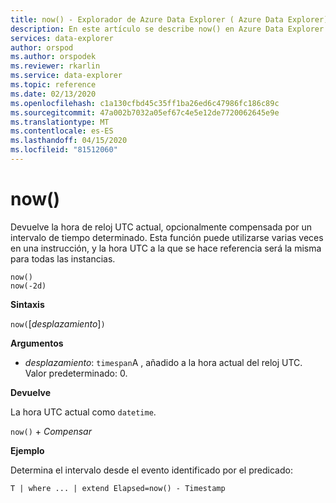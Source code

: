 ```yaml
---
title: now() - Explorador de Azure Data Explorer ( Azure Data Explorer) Microsoft Docs
description: En este artículo se describe now() en Azure Data Explorer.
services: data-explorer
author: orspod
ms.author: orspodek
ms.reviewer: rkarlin
ms.service: data-explorer
ms.topic: reference
ms.date: 02/13/2020
ms.openlocfilehash: c1a130cfbd45c35ff1ba26ed6c47986fc186c89c
ms.sourcegitcommit: 47a002b7032a05ef67c4e5e12de7720062645e9e
ms.translationtype: MT
ms.contentlocale: es-ES
ms.lasthandoff: 04/15/2020
ms.locfileid: "81512060"
---
```

# <a name="now"></a>now()

Devuelve la hora de reloj UTC actual, opcionalmente compensada por un intervalo de tiempo determinado.
Esta función puede utilizarse varias veces en una instrucción, y la hora UTC a la que se hace referencia será la misma para todas las instancias.

```kusto
now()
now(-2d)
```

**Sintaxis**

`now(`[*desplazamiento*]`)`

**Argumentos**

* *desplazamiento*: `timespan`A , añadido a la hora actual del reloj UTC. Valor predeterminado: 0.

**Devuelve**

La hora UTC actual como `datetime`.

`now()` + *Compensar* 

**Ejemplo**

Determina el intervalo desde el evento identificado por el predicado:

```kusto
T | where ... | extend Elapsed=now() - Timestamp
```